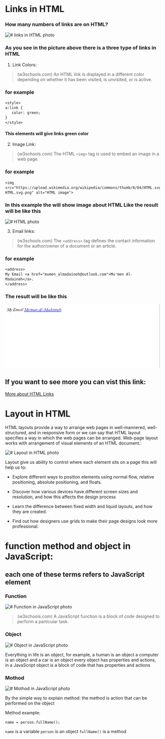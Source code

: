 # Links in HTML

### How many numbers of links are on HTML?

![# links in HTML photo](https://www.tutorialbrain.com/wp-content/uploads/2019/02/Links-in-HTML-1.jpg)

### As you see in the picture above there is a three type of links in HTML

1. Link Colors:

> (w3schools.com) An HTML link is displayed in a different color depending on whether it has been visited, is unvisited, or is active.

### for example

```
<style>
a:link {
   color: green;
}
</style>
```

#### This elements will give links green color

2. Image Link:

> (w3schools.com) The HTML `<img>` tag is used to embed an image in a web page.

### for example

```
<img src="https://upload.wikimedia.org/wikipedia/commons/thumb/8/84/HTML.svg/260px-HTML.svg.png" alt="HTML image">
```

### In this example the  will show image about HTML Like the result will be like this

![# HTML photo](https://upload.wikimedia.org/wikipedia/commons/thumb/8/84/HTML.svg/260px-HTML.svg.png)

3. Email links:

> (w3schools.com) The `<address>` tag defines the contact information for the author/owner of a document or an article.

### for example

```
<address>
My Email <a href="mumen_almadaineh@outlook.com">Mu'men Al-Madaineh</a>.
</address>
```

### The result will be like this

![# Email Link photo](EmailLink.png)

## If you want to see more you can vist this link:

[More about HTML Links](https://www.tutorialbrain.com/html_tutorial/html_links/)

# Layout in HTML

HTML layouts provide a way to arrange web pages in well-mannered, well-structured, and in responsive form or we can say that HTML layout specifies a way in which the web pages can be arranged. Web-page layout works with arrangement of visual elements of an HTML document.:

![# Layout in HTML photo](https://data-flair.training/blogs/wp-content/uploads/sites/2/2020/07/HTML-Layout-df.jpg)

Layout give us ability to control where each element sits on a page this will help us to:

- Explore different ways to position elements using normal flow, relative positioning, absolute positioning, and floats.

- Discover how various devices have different screen sizes and resolution, and how this affects the design process

-  Learn the difference between fixed width and liquid layouts, and how they are created.

- Find out how designers use grids to make their page designs look more professional.


# function method and object in JavaScript:

## each one of these terms refers to JavaScript element

### Function

![# Function in JavaScript photo](https://data-flair.training/blogs/wp-content/uploads/sites/2/2019/03/JavaScript-function-tutorial-1200x900.jpg)

> (w3schools.com) A JavaScript function is a block of code designed to perform a particular task.

### Object

![# Object in JavaScript photo](https://www.tutsmake.com/wp-content/uploads/2020/05/JavaScript-Objects.jpeg)

Everything in life is an object, for example, a human is an object a computer is an object and a car is an object every object has properties and actions, in a JavaScript object is a block of code that has properties and actions

### Mothod

![# Mothod in JavaScript photo](https://dmitripavlutin.com/static/d0597f7819971bf2b124b653b673eb29/05127/cover-2.png)

By the simple way to explain method: the method is action that can be performed on the object

Method example:

```
name = person.fullName();
```

`name` is a variable `person` is an object `fullName()` is a method









